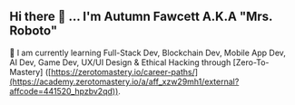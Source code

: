## Hi there 👋 ... I'm Autumn Fawcett A.K.A "Mrs. Roboto"


🌱 I am currently learning Full-Stack Dev, Blockchain Dev, Mobile App Dev, AI Dev, Game Dev, UX/UI Design & Ethical Hacking through [Zero-To-Mastery] ([https://zerotomastery.io/career-paths/](https://academy.zerotomastery.io/a/aff_xzw29mh1/external?affcode=441520_hpzbv2qd)). 
<!--
**AutumnFawcett/AutumnFawcett** is a ✨ _special_ ✨ repository because its `README.md` (this file) appears on your GitHub profile.

Here are some ideas to get you started:

- 🔭 I’m currently working on ...
- 🌱 I’m currently learning ...
- 👯 I’m looking to collaborate on ...
- 🤔 I’m looking for help with ...
- 💬 Ask me about ...
- 📫 How to reach me: ...
- 😄 Pronouns: ...
- ⚡ Fun fact: ...
-->
